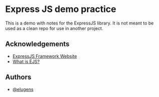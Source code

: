 # Express JS demo practice

This is a demo with notes for the ExpressJS library. It is not meant to be used as a clean repo for use in another project.

## Acknowledgements

- [ExpressJS Framework Website](https://expressjs.com/)
- [What is EJS?](https://ejs.co/)

## Authors

- [@elugens](https://www.github.com/elugens)
